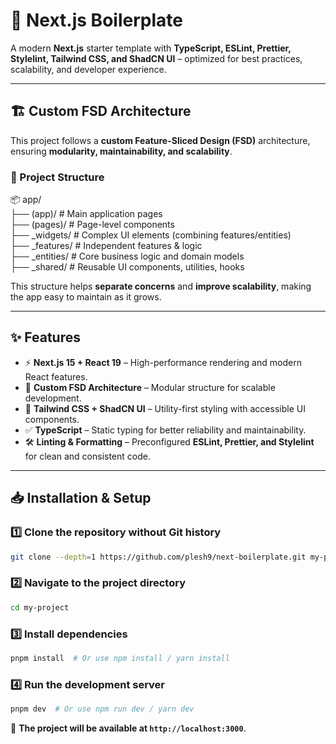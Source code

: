 # 🚀 Next.js Boilerplate

A modern **Next.js** starter template with **TypeScript, ESLint, Prettier, Stylelint, Tailwind CSS, and ShadCN UI** – optimized for best practices, scalability, and developer experience.

---

## 🏗 Custom FSD Architecture

This project follows a **custom Feature-Sliced Design (FSD)** architecture, ensuring **modularity, maintainability, and scalability**.

### 📂 Project Structure

📦 app/  
 ├── (app)/ # Main application pages  
 ├── (pages)/ # Page-level components  
 ├── \_widgets/ # Complex UI elements (combining features/entities)  
 ├── \_features/ # Independent features & logic  
 ├── \_entities/ # Core business logic and domain models  
 ├── \_shared/ # Reusable UI components, utilities, hooks

This structure helps **separate concerns** and **improve scalability**, making the app easy to maintain as it grows.

---

## ✨ Features

- ⚡ **Next.js 15 + React 19** – High-performance rendering and modern React features.
- 📂 **Custom FSD Architecture** – Modular structure for scalable development.
- 🎨 **Tailwind CSS + ShadCN UI** – Utility-first styling with accessible UI components.
- ✅ **TypeScript** – Static typing for better reliability and maintainability.
- 🛠 **Linting & Formatting** – Preconfigured **ESLint, Prettier, and Stylelint** for clean and consistent code.

---

## 📥 Installation & Setup

### 1️⃣ Clone the repository without Git history

```sh
git clone --depth=1 https://github.com/plesh9/next-boilerplate.git my-project && rm -rf my-project/.git
```

### 2️⃣ Navigate to the project directory

```sh
cd my-project
```

### 3️⃣ Install dependencies

```sh
pnpm install  # Or use npm install / yarn install
```

### 4️⃣ Run the development server

```sh
pnpm dev  # Or use npm run dev / yarn dev
```

🚀 **The project will be available at `http://localhost:3000`**.
